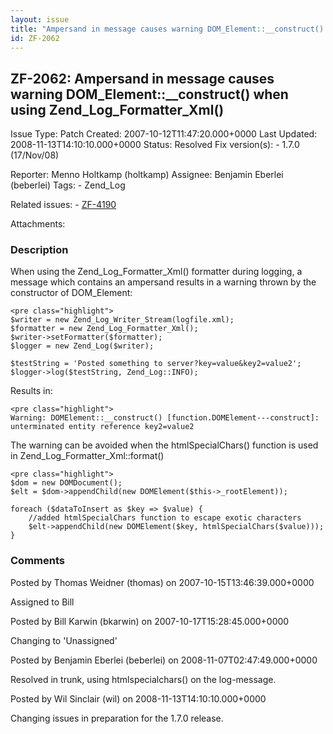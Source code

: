 ```yaml
---
layout: issue
title: "Ampersand in message causes warning DOM_Element::__construct() when using Zend_Log_Formatter_Xml()"
id: ZF-2062
---
```


ZF-2062: Ampersand in message causes warning DOM\_Element::\_\_construct() when using Zend\_Log\_Formatter\_Xml()
-----------------------------------------------------------------------------------------------------------------

 Issue Type: Patch Created: 2007-10-12T11:47:20.000+0000 Last Updated: 2008-11-13T14:10:10.000+0000 Status: Resolved Fix version(s): - 1.7.0 (17/Nov/08)
 
 Reporter:  Menno Holtkamp (holtkamp)  Assignee:  Benjamin Eberlei (beberlei)  Tags: - Zend\_Log
 
 Related issues: - [ZF-4190](/issues/browse/ZF-4190)
 
 Attachments: 
### Description

When using the Zend\_Log\_Formatter\_Xml() formatter during logging, a message which contains an ampersand results in a warning thrown by the constructor of DOM\_Element:

 
    <pre class="highlight">
    $writer = new Zend_Log_Writer_Stream(logfile.xml);
    $formatter = new Zend_Log_Formatter_Xml();
    $writer->setFormatter($formatter);
    $logger = new Zend_Log($writer);
    
    $testString = 'Posted something to server?key=value&key2=value2';
    $logger->log($testString, Zend_Log::INFO);


Results in:

 
    <pre class="highlight">
    Warning: DOMElement::__construct() [function.DOMElement---construct]: unterminated entity reference key2=value2 


The warning can be avoided when the htmlSpecialChars() function is used in Zend\_Log\_Formatter\_Xml::format()

 
    <pre class="highlight">
    $dom = new DOMDocument();
    $elt = $dom->appendChild(new DOMElement($this->_rootElement));
    
    foreach ($dataToInsert as $key => $value) {
        //added htmlSpecialChars function to escape exotic characters
        $elt->appendChild(new DOMElement($key, htmlSpecialChars($value)));
    }


 

 

### Comments

Posted by Thomas Weidner (thomas) on 2007-10-15T13:46:39.000+0000

Assigned to Bill

 

 

Posted by Bill Karwin (bkarwin) on 2007-10-17T15:28:45.000+0000

Changing to 'Unassigned'

 

 

Posted by Benjamin Eberlei (beberlei) on 2008-11-07T02:47:49.000+0000

Resolved in trunk, using htmlspecialchars() on the log-message.

 

 

Posted by Wil Sinclair (wil) on 2008-11-13T14:10:10.000+0000

Changing issues in preparation for the 1.7.0 release.

 

 